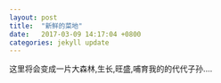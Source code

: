 ```yaml
---
layout: post
title:  "新鲜的菜地"
date:   2017-03-09 14:17:04 +0800
categories: jekyll update
---
```

这里将会变成一片大森林,生长,旺盛,哺育我的的代代子孙....

[jekyll-docs]: https://jekyllrb.com/docs/home
[jekyll-gh]:   https://github.com/jekyll/jekyll
[jekyll-talk]: https://talk.jekyllrb.com/
